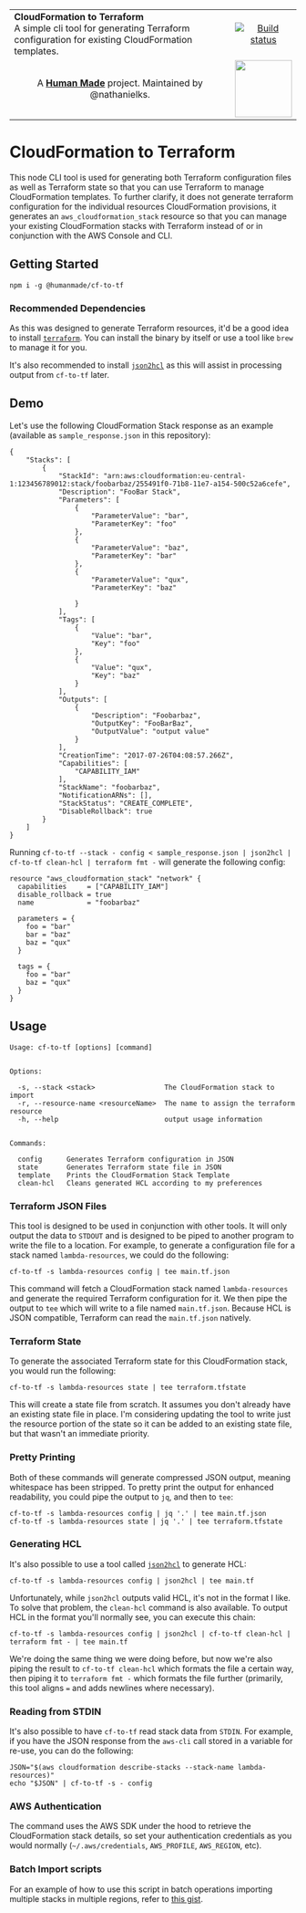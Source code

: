 <table width="100%">
	<tr>
		<td align="left" width="80%">
			<strong>CloudFormation to Terraform</strong><br />
            A simple cli tool for generating Terraform configuration for existing CloudFormation templates.
		</td>
		<td align="center" width="20%">
			<a href="https://travis-ci.org/humanmade/cf-to-tf">
				<img src="https://travis-ci.org/humanmade/cf-to-tf.svg?branch=master" alt="Build status">
			</a>
		</td>
	</tr>
	<tr>
		<td align="center">
			A <strong><a href="https://hmn.md/">Human Made</a></strong> project. Maintained by @nathanielks.
		</td>
		<td align="center">
			<img src="https://hmn.md/content/themes/hmnmd/assets/images/hm-logo.svg" width="100" />
		</td>
	</tr>
</table>

# CloudFormation to Terraform

This node CLI tool is used for generating both Terraform configuration files as well as Terraform state so that you can use Terraform to manage CloudFormation templates. To further clarify, it does not generate terraform configuration for the individual resources CloudFormation provisions, it generates an `aws_cloudformation_stack` resource so that you can manage your existing CloudFormation stacks with Terraform instead of or in conjunction with the AWS Console and CLI.

## Getting Started

```
npm i -g @humanmade/cf-to-tf
```

### Recommended Dependencies

As this was designed to generate Terraform resources, it'd be a good idea to install [`terraform`](https://www.terraform.io/intro/getting-started/install.html). You can install the binary by itself or use a tool like `brew` to manage it for you.

It's also recommended to install [`json2hcl`](https://github.com/kvz/json2hcl) as this will assist in processing output from `cf-to-tf` later.

## Demo

Let's use the following CloudFormation Stack response as an example (available as `sample_response.json` in this repository):
```
{
    "Stacks": [
        {
            "StackId": "arn:aws:cloudformation:eu-central-1:123456789012:stack/foobarbaz/255491f0-71b8-11e7-a154-500c52a6cefe",
            "Description": "FooBar Stack",
            "Parameters": [
                {
                    "ParameterValue": "bar",
                    "ParameterKey": "foo"
                },
                {
                    "ParameterValue": "baz",
                    "ParameterKey": "bar"
                },
                {
                    "ParameterValue": "qux",
                    "ParameterKey": "baz"

                }
            ],
            "Tags": [
                {
                    "Value": "bar",
                    "Key": "foo"
                },
                {
                    "Value": "qux",
                    "Key": "baz"
                }
            ],
            "Outputs": [
                {
                    "Description": "Foobarbaz",
                    "OutputKey": "FooBarBaz",
                    "OutputValue": "output value"
                }
            ],
            "CreationTime": "2017-07-26T04:08:57.266Z",
            "Capabilities": [
                "CAPABILITY_IAM"
            ],
            "StackName": "foobarbaz",
            "NotificationARNs": [],
            "StackStatus": "CREATE_COMPLETE",
            "DisableRollback": true
        }
    ]
}
```

Running `cf-to-tf --stack - config < sample_response.json | json2hcl | cf-to-tf clean-hcl | terraform fmt -` will generate the following config:

```
resource "aws_cloudformation_stack" "network" {
  capabilities     = ["CAPABILITY_IAM"]
  disable_rollback = true
  name             = "foobarbaz"

  parameters = {
    foo = "bar"
    bar = "baz"
    baz = "qux"
  }

  tags = {
    foo = "bar"
    baz = "qux"
  }
}
```


## Usage

```
Usage: cf-to-tf [options] [command]


Options:

  -s, --stack <stack>                 The CloudFormation stack to import
  -r, --resource-name <resourceName>  The name to assign the terraform resource
  -h, --help                          output usage information


Commands:

  config      Generates Terraform configuration in JSON
  state       Generates Terraform state file in JSON
  template    Prints the CloudFormation Stack Template
  clean-hcl   Cleans generated HCL according to my preferences
```

### Terraform JSON Files

This tool is designed to be used in conjunction with other tools. It will only output the data to `STDOUT` and is designed to be piped to another program to write the file to a location. For example, to generate a configuration file for a stack named `lambda-resources`, we could do the following:

```
cf-to-tf -s lambda-resources config | tee main.tf.json
```

This command will fetch a CloudFormation stack named `lambda-resources` and generate the required Terraform configuration for it. We then pipe the output to `tee` which will write to a file named `main.tf.json`. Because HCL is JSON compatible, Terraform can read the `main.tf.json` natively.

### Terraform State

To generate the associated Terraform state for this CloudFormation stack, you would run the following:

```
cf-to-tf -s lambda-resources state | tee terraform.tfstate
```

This will create a state file from scratch. It assumes you don't already have an existing state file in place. I'm considering updating the tool to write just the resource portion of the state so it can be added to an existing state file, but that wasn't an immediate priority.

### Pretty Printing

Both of these commands will generate compressed JSON output, meaning whitespace has been stripped. To pretty print the output for enhanced readability, you could pipe the output to `jq`, and then to `tee`:

```
cf-to-tf -s lambda-resources config | jq '.' | tee main.tf.json
cf-to-tf -s lambda-resources state | jq '.' | tee terraform.tfstate
```

### Generating HCL

It's also possible to use a tool called [`json2hcl`](https://github.com/kvz/json2hcl) to generate HCL:

```
cf-to-tf -s lambda-resources config | json2hcl | tee main.tf
```

Unfortunately, while `json2hcl` outputs valid HCL, it's not in the format I like. To solve that problem, the `clean-hcl` command is also available. To output HCL in the format you'll normally see, you can execute this chain:

```
cf-to-tf -s lambda-resources config | json2hcl | cf-to-tf clean-hcl | terraform fmt - | tee main.tf
```

We're doing the same thing we were doing before, but now we're also piping the result to `cf-to-tf clean-hcl` which formats the file a certain way, then piping it to `terraform fmt -` which formats the file further (primarily, this tool aligns `=` and adds newlines where necessary).

### Reading from STDIN

It's also possible to have `cf-to-tf` read stack data from `STDIN`. For example, if you have the JSON response from the `aws-cli` call stored in a variable for re-use, you can do the following:

```
JSON="$(aws cloudformation describe-stacks --stack-name lambda-resources)"
echo "$JSON" | cf-to-tf -s - config
```

### AWS Authentication

The command uses the AWS SDK under the hood to retrieve the CloudFormation stack details, so set your authentication credentials as you would normally (`~/.aws/credentials`, `AWS_PROFILE`, `AWS_REGION`, etc).

### Batch Import scripts

For an example of how to use this script in batch operations importing multiple stacks in multiple regions, refer to [this gist](https://gist.github.com/nathanielks/9282d59ab065f8ee0e373ca7199df085).
